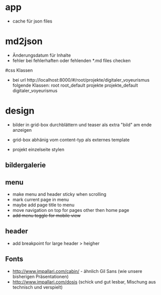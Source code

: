 

# app
* cache für json files

# md2json
* Änderungsdatum für Inhalte
* fehler bei fehlerhaften oder fehlenden *.md files checken

#css Klassen
* bei url http://localhost:8000/#/root/projekte/digitaler_voyeurismus folgende Klassen: root root_default projekte projekte_default digitaler_voyeurismus

# design
* bilder in grid-box durchblättern und teaser als extra "bild" am ende anzeigen
* grid-box abhänig vom content-typ als externes template


* projekt einzelseite stylen

## bildergalerie

## menu
* make menu and header sticky when scrolling
* mark current page in menu
* maybe add page title to menu
* move navigation on top for pages other then home page
* ~~add menu toggle for mobile view~~

## header
* add breakpoint for large header > heigher

## Fonts
* http://www.impallari.com/cabin/ - ähnlich Gil Sans (wie unsere bisherigen Präsentationen)
* http://www.impallari.com/dosis (schick und gut lesbar, Mischung aus technisch und verspielt)